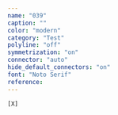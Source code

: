 ```yaml
---
name: "039"
caption: ""
color: "modern"
category: "Test"
polyline: "off"
symmetrization: "on"
connector: "auto"
hide_default_connectors: "on"
font: "Noto Serif"
reference:
---
```

```
[X]
```
